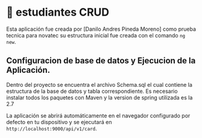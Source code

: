 
# 📌 estudiantes CRUD

Esta aplicación fue creada por [Danilo Andres Pineda Moreno] como prueba tecnica para novatec su estructura inicial fue creada con el comando `ng new`.

## Configuracion de base de datos y Ejecucion de  la Aplicación.

Dentro del proyecto se encuentra el archivo Schema.sql el cual contiene la estructura de la base de datos y tabla correspondiente.
Es necesario instalar todos los paquetes con Maven y la version de spring utilizada es la 2.7

La aplicación se abrirá automáticamente en el navegador configurado por defecto en tu dispositivo y se ejecutará en `http://localhost:9000/api/v1/card`.
